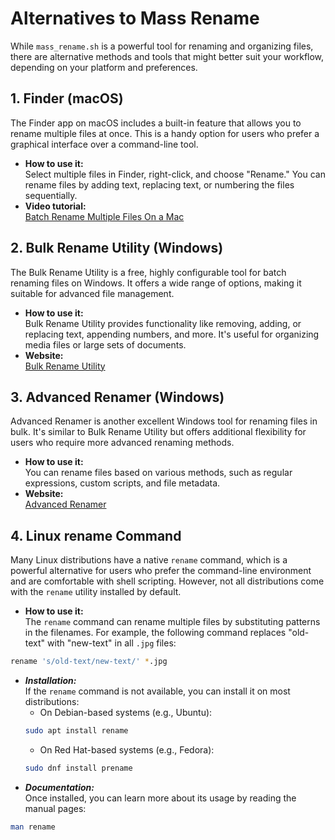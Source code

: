 # Alternatives to Mass Rename
While `mass_rename.sh` is a powerful tool for renaming and organizing files, there are alternative methods and tools that might better suit your workflow, depending on your platform and preferences.
## 1. Finder (macOS)
The Finder app on macOS includes a built-in feature that allows you to rename multiple files at once. This is a handy option for users who prefer a graphical interface over a command-line tool.
- **How to use it:** <br />
Select multiple files in Finder, right-click, and choose "Rename." You can rename files by adding text, replacing text, or numbering the files sequentially.
- **Video tutorial:**<br />
[Batch Rename Multiple Files On a Mac](https://www.youtube.com/watch?v=kWkB8ZvMHBE)

## 2. Bulk Rename Utility (Windows)
The Bulk Rename Utility is a free, highly configurable tool for batch renaming files on Windows. It offers a wide range of options, making it suitable for advanced file management.
- **How to use it:** <br />
Bulk Rename Utility provides functionality like removing, adding, or replacing text, appending numbers, and more. It's useful for organizing media files or large sets of documents.
- **Website:**<br />
[Bulk Rename Utility](https://www.bulkrenameutility.co.uk/)

## 3. Advanced Renamer (Windows)
Advanced Renamer is another excellent Windows tool for renaming files in bulk. It's similar to Bulk Rename Utility but offers additional flexibility for users who require more advanced renaming methods.
- **How to use it:** <br />
You can rename files based on various methods, such as regular expressions, custom scripts, and file metadata.
- **Website:**<br />
[Advanced Renamer](https://www.advancedrenamer.com/)

## 4. Linux rename Command
Many Linux distributions have a native `rename` command, which is a powerful alternative for users who prefer the command-line environment and are comfortable with shell scripting. However, not all distributions come with the `rename` utility installed by default.
- **How to use it:** <br />
The `rename` command can rename multiple files by substituting patterns in the filenames. For example, the following command replaces "old-text" with "new-text" in all `.jpg` files:
```bash
rename 's/old-text/new-text/' *.jpg
```
- ***Installation:***<br />
If the `rename` command is not available, you can install it on most distributions:
    - On Debian-based systems (e.g., Ubuntu):
    ```bash
    sudo apt install rename
    ```
    - On Red Hat-based systems (e.g., Fedora):
    ```bash
    sudo dnf install prename
    ```
- ***Documentation:***<br />
Once installed, you can learn more about its usage by reading the manual pages:

```bash
man rename
```
